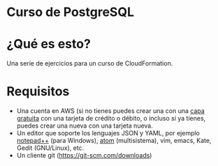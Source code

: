 # Curso de PostgreSQL

# ¿Qué es esto?

Una serie de ejercicios para un curso de CloudFormation.

# Requisitos

- Una cuenta en AWS (si no tienes puedes crear una con una [capa gratuita](https://aws.amazon.com/es/free/) con una tarjeta de crédito o débito, o incluso si ya tienes, puedes crear una nueva con una tarjeta nueva.
- Un editor que soporte los lenguajes JSON y YAML, por ejemplo [notepad++](https://notepad-plus-plus.org/download/) (para Windows), [atom](https://atom.io/) (multisistema), vim, emacs, Kate, Gedit (GNU/Linux), etc.
- Un cliente git (https://git-scm.com/downloads)
